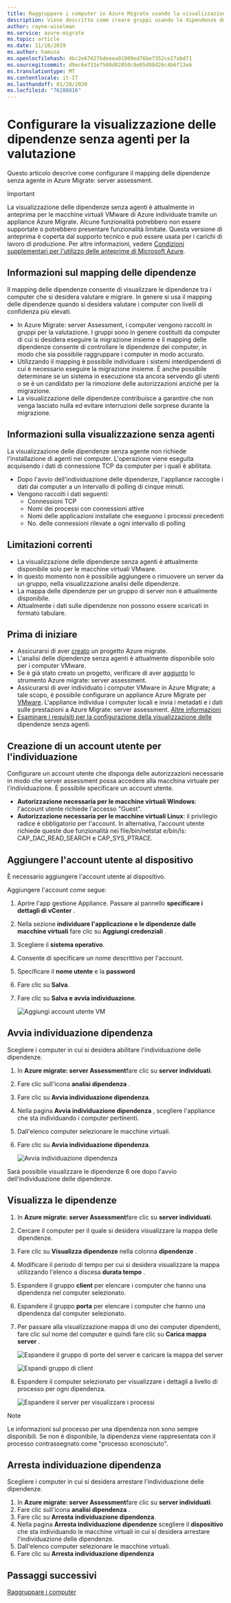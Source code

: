 ```yaml
---
title: Raggruppare i computer in Azure Migrate usando la visualizzazione delle dipendenze senza agenti
description: Viene descritto come creare gruppi usando le dipendenze del computer in modo senza agente.
author: rayne-wiselman
ms.service: azure-migrate
ms.topic: article
ms.date: 11/18/2019
ms.author: hamusa
ms.openlocfilehash: 4bc2e67d276deeea01989ed76be7352ce27abd71
ms.sourcegitcommit: d9ec6e731e7508d02850c9e05d98d26c4b6f13e6
ms.translationtype: MT
ms.contentlocale: it-IT
ms.lasthandoff: 01/20/2020
ms.locfileid: "76280816"
---
```

# <a name="set-up-agentless-dependency-visualization-for-assessment"></a>Configurare la visualizzazione delle dipendenze senza agenti per la valutazione

Questo articolo descrive come configurare il mapping delle dipendenze senza agente in Azure Migrate: server assessment. 

> [!IMPORTANT]
> La visualizzazione delle dipendenze senza agenti è attualmente in anteprima per le macchine virtuali VMware di Azure individuate tramite un appliance Azure Migrate.
> Alcune funzionalità potrebbero non essere supportate o potrebbero presentare funzionalità limitate. Questa versione di anteprima è coperta dal supporto tecnico e può essere usata per i carichi di lavoro di produzione.
> Per altre informazioni, vedere [Condizioni supplementari per l'utilizzo delle anteprime di Microsoft Azure](https://azure.microsoft.com/support/legal/preview-supplemental-terms/).

## <a name="about-dependency-mapping"></a>Informazioni sul mapping delle dipendenze

Il mapping delle dipendenze consente di visualizzare le dipendenze tra i computer che si desidera valutare e migrare. In genere si usa il mapping delle dipendenze quando si desidera valutare i computer con livelli di confidenza più elevati.

- In Azure Migrate: server Assessment, i computer vengono raccolti in gruppi per la valutazione. I gruppi sono in genere costituiti da computer di cui si desidera eseguire la migrazione insieme e il mapping delle dipendenze consente di controllare le dipendenze dei computer, in modo che sia possibile raggruppare i computer in modo accurato.
- Utilizzando il mapping è possibile individuare i sistemi interdipendenti di cui è necessario eseguire la migrazione insieme. È anche possibile determinare se un sistema in esecuzione sta ancora servendo gli utenti o se è un candidato per la rimozione delle autorizzazioni anziché per la migrazione.
- La visualizzazione delle dipendenze contribuisce a garantire che non venga lasciato nulla ed evitare interruzioni delle sorprese durante la migrazione.

## <a name="about-agentless-visualization"></a>Informazioni sulla visualizzazione senza agenti

La visualizzazione delle dipendenze senza agente non richiede l'installazione di agenti nei computer. L'operazione viene eseguita acquisendo i dati di connessione TCP da computer per i quali è abilitata.

- Dopo l'avvio dell'individuazione delle dipendenze, l'appliance raccoglie i dati dai computer a un intervallo di polling di cinque minuti.
- Vengono raccolti i dati seguenti:
    - Connessioni TCP
    - Nomi dei processi con connessioni attive
    - Nomi delle applicazioni installate che eseguono i processi precedenti
    - No. delle connessioni rilevate a ogni intervallo di polling

## <a name="current-limitations"></a>Limitazioni correnti

- La visualizzazione delle dipendenze senza agenti è attualmente disponibile solo per le macchine virtuali VMware.
- In questo momento non è possibile aggiungere o rimuovere un server da un gruppo, nella visualizzazione analisi delle dipendenze.
- La mappa delle dipendenze per un gruppo di server non è attualmente disponibile.
- Attualmente i dati sulle dipendenze non possono essere scaricati in formato tabulare.

## <a name="before-you-start"></a>Prima di iniziare

- Assicurarsi di aver [creato](how-to-add-tool-first-time.md) un progetto Azure migrate.
- L'analisi delle dipendenze senza agenti è attualmente disponibile solo per i computer VMware.
- Se è già stato creato un progetto, verificare di aver [aggiunto](how-to-assess.md) lo strumento Azure migrate: server assessment.
- Assicurarsi di aver individuato i computer VMware in Azure Migrate; a tale scopo, è possibile configurare un appliance Azure Migrate per [VMware](how-to-set-up-appliance-vmware.md). L'appliance individua i computer locali e invia i metadati e i dati sulle prestazioni a Azure Migrate: server assessment. [Altre informazioni](migrate-appliance.md)
- [Esaminare i requisiti per la configurazione della visualizzazione delle](migrate-support-matrix-vmware.md#agentless-dependency-visualization) dipendenze senza agenti.



## <a name="create-a-user-account-for-discovery"></a>Creazione di un account utente per l'individuazione

Configurare un account utente che disponga delle autorizzazioni necessarie in modo che server assessment possa accedere alla macchina virtuale per l'individuazione. È possibile specificare un account utente.

- **Autorizzazione necessaria per le macchine virtuali Windows**: l'account utente richiede l'accesso "Guest".
- **Autorizzazione necessaria per le macchine virtuali Linux**: il privilegio radice è obbligatorio per l'account. In alternativa, l'account utente richiede queste due funzionalità nei file/bin/netstat e/bin/ls: CAP_DAC_READ_SEARCH e CAP_SYS_PTRACE.

## <a name="add-the-user-account-to-the-appliance"></a>Aggiungere l'account utente al dispositivo

È necessario aggiungere l'account utente al dispositivo.

Aggiungere l'account come segue:

1. Aprire l'app gestione Appliance. Passare al pannello **specificare i dettagli di vCenter** .
2. Nella sezione **individuare l'applicazione e le dipendenze dalle macchine virtuali** fare clic su **Aggiungi credenziali** .
3. Scegliere il **sistema operativo**.
4. Consente di specificare un nome descrittivo per l'account.
5. Specificare il **nome utente** e la **password**
6. Fare clic su **Salva**.
7. Fare clic su **Salva e avvia individuazione**.

    ![Aggiungi account utente VM](./media/how-to-create-group-machine-dependencies-agentless/add-vm-credential.png)

## <a name="start-dependency-discovery"></a>Avvia individuazione dipendenza

Scegliere i computer in cui si desidera abilitare l'individuazione delle dipendenze.

1. In **Azure migrate: server Assessment**fare clic su **server individuati**.
2. Fare clic sull'icona **analisi dipendenza** .
3. Fare clic su **Avvia individuazione dipendenza**.
3. Nella pagina **Avvia individuazione dipendenza** , scegliere l'appliance che sta individuando i computer pertinenti.
4. Dall'elenco computer selezionare le macchine virtuali.
5. Fare clic su **Avvia individuazione dipendenza**.

    ![Avvia individuazione dipendenza](./media/how-to-create-group-machine-dependencies-agentless/start-dependency-discovery.png)

Sarà possibile visualizzare le dipendenze 6 ore dopo l'avvio dell'individuazione delle dipendenze.

## <a name="visualize-dependencies"></a>Visualizza le dipendenze

1. In **Azure migrate: server Assessment**fare clic su **server individuati**.
2. Cercare il computer per il quale si desidera visualizzare la mappa delle dipendenze.
3. Fare clic su **Visualizza dipendenze** nella colonna **dipendenze** .
4. Modificare il periodo di tempo per cui si desidera visualizzare la mappa utilizzando l'elenco a discesa **durata tempo** .
5. Espandere il gruppo **client** per elencare i computer che hanno una dipendenza nel computer selezionato.
6. Espandere il gruppo **porta** per elencare i computer che hanno una dipendenza dal computer selezionato.
7. Per passare alla visualizzazione mappa di uno dei computer dipendenti, fare clic sul nome del computer e quindi fare clic su **Carica mappa server** .

    ![Espandere il gruppo di porte del server e caricare la mappa del server](./media/how-to-create-group-machine-dependencies-agentless/load-server-map.png)

    ![Espandi gruppo di client ](./media/how-to-create-group-machine-dependencies-agentless/expand-client-group.png)

8. Espandere il computer selezionato per visualizzare i dettagli a livello di processo per ogni dipendenza.

    ![Espandere il server per visualizzare i processi](./media/how-to-create-group-machine-dependencies-agentless/expand-server-processes.png)

> [!NOTE]
> Le informazioni sul processo per una dipendenza non sono sempre disponibili. Se non è disponibile, la dipendenza viene rappresentata con il processo contrassegnato come "processo sconosciuto".

## <a name="stop-dependency-discovery"></a>Arresta individuazione dipendenza

Scegliere i computer in cui si desidera arrestare l'individuazione delle dipendenze.

1. In **Azure migrate: server Assessment**fare clic su **server individuati**.
2. Fare clic sull'icona **analisi dipendenza** .
3. Fare clic su **Arresta individuazione dipendenza**.
3. Nella pagina **Arresta individuazione dipendenze** scegliere il **dispositivo** che sta individuando le macchine virtuali in cui si desidera arrestare l'individuazione delle dipendenze.
4. Dall'elenco computer selezionare le macchine virtuali.
5. Fare clic su **Arresta individuazione dipendenza**


## <a name="next-steps"></a>Passaggi successivi

[Raggruppare i computer](how-to-create-a-group.md)
